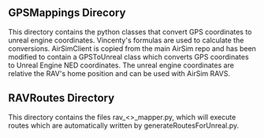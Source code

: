 ## GPSMappings Direcory
This directory contains the python classes that convert GPS coordinates to unreal engine coordinates. Vincenty's formulas are used to calculate the conversions. AirSimClient is copied from the main AirSim repo and has been modified to contain a GPSToUnreal class which converts GPS coordinates to Unreal Engine NED coordinates. The unreal engine coordinates are relative the RAV's home position and can be used with AirSim RAVS.

## RAVRoutes Directory
This directory contains the files rav_<>_mapper.py, which will execute routes which are automatically written by generateRoutesForUnreal.py. 

